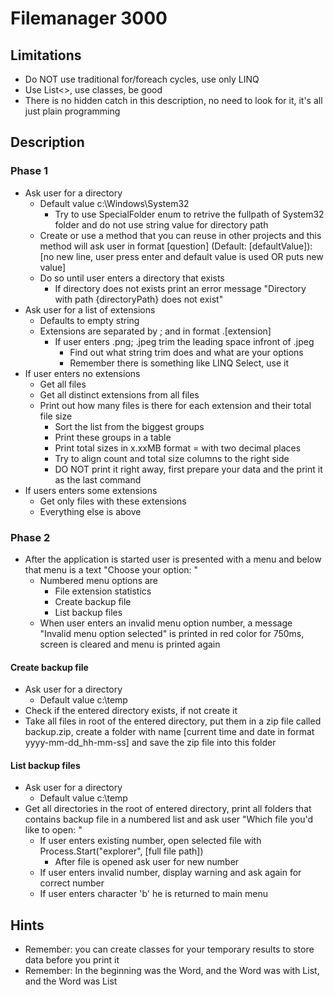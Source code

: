 # Filemanager 3000

## Limitations

- Do NOT use traditional for/foreach cycles, use only LINQ
- Use List<>, use classes, be good
- There is no hidden catch in this description, no need to look for it, it's all just plain programming

## Description

### Phase 1

- Ask user for a directory
	- Default value c:\Windows\System32
		- Try to use SpecialFolder enum to retrive the fullpath of System32 folder and do not use string value for directory path
	- Create or use a method that you can reuse in other projects and this method will ask user in format [question] (Default: [defaultValue]): [no new line, user press enter and default value is used OR puts new value]
	- Do so until user enters a directory that exists
		- If directory does not exists print an error message "Directory with path {directoryPath} does not exist"
- Ask user for a list of extensions
	- Defaults to empty string
	- Extensions are separated by ; and in format .[extension]
		- If user enters .png; .jpeg trim the leading space infront of .jpeg
			- Find out what string trim does and what are your options
			- Remember there is something like LINQ Select, use it
- If user enters no extensions
	- Get all files
	- Get all distinct extensions from all files
	- Print out how many files is there for each extension and their total file size 
		- Sort the list from the biggest groups
		- Print these groups in a table
		- Print total sizes in x.xxMB format = with two decimal places
		- Try to align count and total size columns to the right side
		- DO NOT print it right away, first prepare your data and the print it as the last command
- If users enters some extensions
	- Get only files with these extensions
	- Everything else is above
	

### Phase 2
- After the application is started user is presented with a menu and below that menu is a text "Choose your option: "
	- Numbered menu options are
		- File extension statistics
		- Create backup file
		- List backup files
	- When user enters an invalid menu option number, a message "Invalid menu option selected" is printed in red color for 750ms, screen is cleared and menu is printed again

#### Create backup file
- Ask user for a directory
	-  Default value c:\temp
- Check if the entered directory exists, if not create it
- Take all files in root of the entered directory, put them in a zip file called backup.zip, create a folder with name [current time and date in format yyyy-mm-dd_hh-mm-ss] and save the zip file into this folder

#### List backup files
- Ask user for a directory
	-  Default value c:\temp
- Get all directories in the root of entered directory, print all folders that contains backup file in a numbered list and ask user "Which file you'd like to open: "
	- If user enters existing number, open selected file with Process.Start("explorer", [full file path])
		- After file is opened ask user for new number
	- If user enters invalid number, display warning and ask again for correct number
	- If user enters character 'b' he is returned to main menu

## Hints

- Remember: you can create classes for your temporary results to store data before you print it
- Remember: In the beginning was the Word, and the Word was with List, and the Word was List
